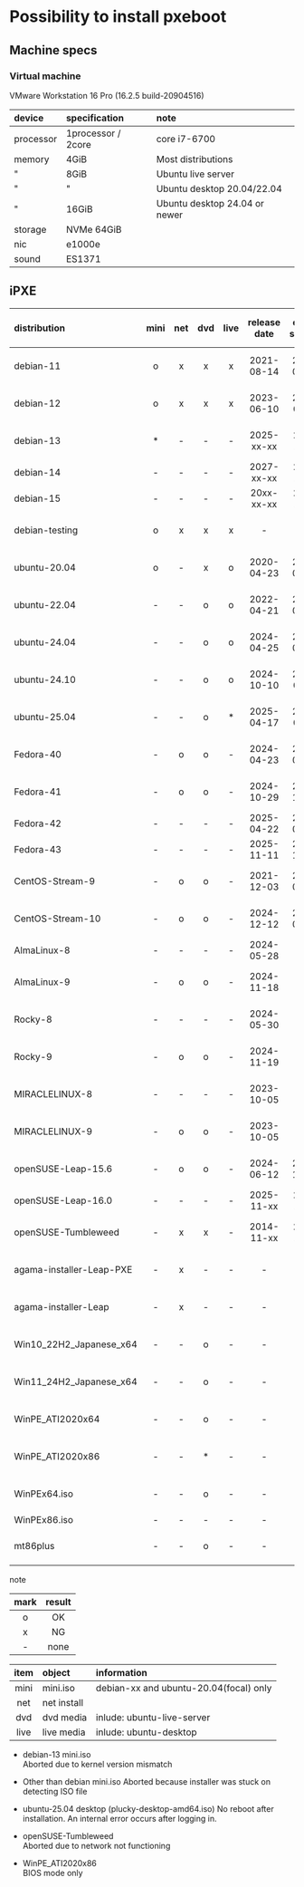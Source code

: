 # **Possibility to install pxeboot**  
  
## **Machine specs**  
  
### **Virtual machine**
  
VMware Workstation 16 Pro (16.2.5 build-20904516)
  
| device    | specification      | note                          |
| :-------- | :----------------- | :---------------------------- |
| processor | 1processor / 2core | core i7-6700                  |
| memory    | 4GiB               | Most distributions            |
|     "     | 8GiB               | Ubuntu live server            |
|     "     |   "                | Ubuntu desktop 20.04/22.04    |
|     "     | 16GiB              | Ubuntu desktop 24.04 or newer |
| storage   | NVMe 64GiB         |                               |
| nic       | e1000e             |                               |
| sound     | ES1371             |                               |
  
## **iPXE**  
  
|       distribution       | mini| net | dvd | live| release date |end of support|   long term  | rhel release |  kernel version  |                information                |                       wiki url                        |  mini.iso time stamp  |   netinst time stamp  |   dvd iso time stamp  |  live iso time stamp  |
| :----------------------- | :-: | :-: | :-: | :-: | :----------: | :----------: | :----------: | :----------: | :--------------- | :---------------------------------------- | :---------------------------------------------------- | :-------------------: | :-------------------: | :-------------------: | :-------------------: |
| debian-11                |  o  |  x  |  x  |  x  |  2021-08-14  |  2024-08-15  |  2026-08-31  |       -      | 5.10             | debian-11.11.0 / bullseye / oldstable     | https://en.wikipedia.org/wiki/Debian_version_history  |  2024-08-27 06:14:31  |  2024-08-31 16:11:10  |  2024-08-31 16:11:53  |  2024-08-31 15:15:29  |
| debian-12                |  o  |  x  |  x  |  x  |  2023-06-10  |  2026-06-xx  |  2028-06-xx  |       -      | 6.1              | debian-12.9.0  / bookworm / stable        | "                                                     |  2025-01-06 18:01:36  |  2025-01-11 12:53:04  |  2025-01-11 12:53:52  |  2025-01-11 10:25:55  |
| debian-13                |  *  |  -  |  -  |  -  |  2025-xx-xx  |  20xx-xx-xx  |  20xx-xx-xx  |       -      |                  | debian-13      / trixie   / testing       | "                                                     |  2024-12-27 09:14:03  |           -           |           -           |           -           |
| debian-14                |  -  |  -  |  -  |  -  |  2027-xx-xx  |  20xx-xx-xx  |  20xx-xx-xx  |       -      |         -        | debian-14      / forky                    | "                                                     |           -           |           -           |           -           |           -           |
| debian-15                |  -  |  -  |  -  |  -  |  20xx-xx-xx  |  20xx-xx-xx  |  20xx-xx-xx  |       -      |         -        | debian-15      / duke                     | "                                                     |           -           |           -           |           -           |           -           |
| debian-testing           |  o  |  x  |  x  |  x  |       -      |       -      |       -      |       -      |                  | debian-testing / testing daily or weekly  | "                                                     |  2025-02-28 00:02:24  |  2025-02-28 21:40:35  |  2025-02-24 05:38:23  |  2025-02-24 02:18:47  |
| ubuntu-20.04             |  o  |  -  |  x  |  o  |  2020-04-23  |  2025-05-29  |  2030-04-23  |       -      | 5.4              | ubuntu-20.04.6 / focal                    | https://en.wikipedia.org/wiki/Ubuntu_version_history  |  2023-03-14 22:28:31  |           -           |  2023-03-14 23:02:35  |  2023-03-16 15:58:09  |
| ubuntu-22.04             |  -  |  -  |  o  |  o  |  2022-04-21  |  2027-06-01  |  2032-04-21  |       -      | 5.15 or 5.17     | ubuntu-22.04.5 / jammy                    | "                                                     |           -           |           -           |  2024-09-11 18:46:55  |  2024-09-11 14:38:59  |
| ubuntu-24.04             |  -  |  -  |  o  |  o  |  2024-04-25  |  2029-05-31  |  2034-04-25  |       -      | 6.8              | ubuntu-24.04.2 / noble                    | "                                                     |           -           |           -           |  2025-02-16 22:49:40  |  2025-02-15 09:16:38  |
| ubuntu-24.10             |  -  |  -  |  o  |  o  |  2024-10-10  |  2025-07-xx  |       -      |       -      | 6.11             | ubuntu-24.10   / oracular                 | "                                                     |           -           |           -           |  2024-10-07 21:19:04  |  2024-10-09 14:32:32  |
| ubuntu-25.04             |  -  |  -  |  o  |  *  |  2025-04-17  |  2026-01-xx  |              |       -      |                  | ubuntu-25.04   / plucky                   | "                                                     |           -           |           -           |  2025-02-27 13:57:46  |  2025-02-28 06:40:21  |
| Fedora-40                |  -  |  o  |  o  |  -  |  2024-04-23  |  2025-05-28  |       -      |       -      | 6.8              | Fedora-40-1.14                            | https://en.wikipedia.org/wiki/Fedora_Linux            |           -           |  2024-04-14 18:30:19  |  2024-04-14 22:54:06  |           -           |
| Fedora-41                |  -  |  o  |  o  |  -  |  2024-10-29  |  2025-11-19  |       -      |       -      | 6.11             | Fedora-41-1.4                             | "                                                     |           -           |  2024-10-24 13:36:10  |  2024-10-24 14:48:35  |           -           |
| Fedora-42                |  -  |  -  |  -  |  -  |  2025-04-22  |  2026-05-13  |       -      |       -      |         -        |                     -                     | "                                                     |           -           |           -           |           -           |           -           |
| Fedora-43                |  -  |  -  |  -  |  -  |  2025-11-11  |  2026-12-02  |       -      |       -      |         -        |                     -                     | "                                                     |           -           |           -           |           -           |           -           |
| CentOS-Stream-9          |  -  |  o  |  o  |  -  |  2021-12-03  |  2027-05-31  |       -      |       -      | 5.14.0           |                     -                     | https://en.wikipedia.org/wiki/CentOS_Stream           |           -           |  2025-02-24 16:13:12  |  2025-02-24 16:27:26  |           -           |
| CentOS-Stream-10         |  -  |  o  |  o  |  -  |  2024-12-12  |  2030-01-01  |       -      |       -      | 6.12.0           |                     -                     | "                                                     |           -           |  2025-02-26 04:19:22  |  2025-02-26 04:26:38  |           -           |
| AlmaLinux-8              |  -  |  -  |  -  |  -  |  2024-05-28  |       -      |       -      |  2024-05-22  | 4.18.0-553       | AlmaLinux-8.10                            | https://en.wikipedia.org/wiki/AlmaLinux               |           -           |           -           |           -           |           -           |
| AlmaLinux-9              |  -  |  o  |  o  |  -  |  2024-11-18  |       -      |       -      |  2024-11-13  | 5.14.0-503.11.1  | AlmaLinux-9.5                             | "                                                     |           -           |  2024-11-13 09:40:34  |  2024-11-13 09:59:46  |           -           |
| Rocky-8                  |  -  |  -  |  -  |  -  |  2024-05-30  |       -      |       -      |  2024-05-22  | 4.18.0-553       | Rocky-8.10                                | https://en.wikipedia.org/wiki/Rocky_Linux             |           -           |  2024-05-27 14:13:45  |  2024-05-27 15:14:45  |           -           |
| Rocky-9                  |  -  |  o  |  o  |  -  |  2024-11-19  |       -      |       -      |  2024-11-12  | 5.14.0-503.14.1  | Rocky-9.5                                 | "                                                     |           -           |  2024-11-16 01:52:35  |  2024-11-16 04:23:15  |           -           |
| MIRACLELINUX-8           |  -  |  -  |  -  |  -  |  2023-10-05  |       -      |       -      |  202x-xx-xx  | 4.18.0-xxx.xxx   | MIRACLELINUX-8.10                         | https://en.wikipedia.org/wiki/Miracle_Linux           |           -           |  2024-10-11 07:13:59  |  2024-10-17 03:23:34  |           -           |
| MIRACLELINUX-9           |  -  |  o  |  o  |  -  |  2023-10-05  |       -      |       -      |  202x-xx-xx  | 5.14.0-xxx.xxx   | MIRACLELINUX-9.4                          | "                                                     |           -           |  2024-08-23 05:57:18  |  2024-08-23 05:57:18  |           -           |
| openSUSE-Leap-15.6       |  -  |  o  |  o  |  -  |  2024-06-12  |  2025-12-31  |       -      |       -      | 6.4              | openSUSE-Leap-15.6                        | https://en.wikipedia.org/wiki/OpenSUSE                |           -           |  2024-06-20 11:42:39  |  2024-06-20 11:56:54  |           -           |
| openSUSE-Leap-16.0       |  -  |  -  |  -  |  -  |  2025-11-xx  |  20xx-xx-xx  |       -      |       -      |                  | openSUSE-Leap-16.0                        | "                                                     |           -           |           -           |           -           |           -           |
| openSUSE-Tumbleweed      |  -  |  x  |  x  |  -  |  2014-11-xx  |  20xx-xx-xx  |       -      |       -      |                  | openSUSE-Tumbleweed                       | "                                                     |           -           |  2025-02-27 19:24:30  |  2025-02-27 19:27:37  |           -           |
| agama-installer-Leap-PXE |  -  |  x  |  -  |  -  |       -      |       -      |       -      |       -      |                  |                     -                     |                           -                           |           -           |  2025-01-28 18:13:43  |           -           |           -           |
| agama-installer-Leap     |  -  |  x  |  -  |  -  |       -      |       -      |       -      |       -      |                  |                     -                     |                           -                           |           -           |  2025-01-28 18:11:00  |           -           |           -           |
| Win10_22H2_Japanese_x64  |  -  |  -  |  o  |  -  |       -      |       -      |       -      |       -      |         -        | Windows 10 22H2                           |                           -                           |           -           |           -           |  2022-10-18 15:21:50  |           -           |
| Win11_24H2_Japanese_x64  |  -  |  -  |  o  |  -  |       -      |       -      |       -      |       -      |         -        | Windows 11 24H2                           |                           -                           |           -           |           -           |  2024-10-01 12:18:50  |           -           |
| WinPE_ATI2020x64         |  -  |  -  |  o  |  -  |       -      |       -      |       -      |       -      |         -        | ATI2020x64 with WinPE                     |                           -                           |           -           |           -           |  2022-01-28 13:12:34  |           -           |
| WinPE_ATI2020x86         |  -  |  -  |  *  |  -  |       -      |       -      |       -      |       -      |         -        | ATI2020x86 with WinPE                     |                           -                           |           -           |           -           |  2022-01-28 13:07:12  |           -           |
| WinPEx64.iso             |  -  |  -  |  o  |  -  |       -      |       -      |       -      |       -      |         -        | WinPEx64                                  |                           -                           |           -           |           -           |  2024-10-21 12:19:39  |           -           |
| WinPEx86.iso             |  -  |  -  |  -  |  -  |       -      |       -      |       -      |       -      |         -        | WinPEx86                                  |                           -                           |           -           |           -           |           -           |           -           |
| mt86plus                 |  -  |  -  |  o  |  -  |       -      |       -      |       -      |       -      |         -        | mt86plus_7.20_64.grub                     |                           -                           |           -           |           -           |  2024-11-11 09:15:12  |           -           |
  
note  
  
| mark| result |
| :-: | :----: |
|  o  |   OK   |
|  x  |   NG   |
|  -  |  none  |
  
| item |    object   |               information               |
| :--: | :---------- | :-------------------------------------- |
| mini | mini.iso    | debian-xx and ubuntu-20.04(focal) only  |
| net  | net install |                                         |
| dvd  | dvd media   | inlude: ubuntu-live-server              |
| live | live media  | inlude: ubuntu-desktop                  |
  
* debian-13 mini.iso  
Aborted due to kernel version mismatch  
  
* Other than debian mini.iso
Aborted because installer was stuck on detecting ISO file  
  
* ubuntu-25.04 desktop (plucky-desktop-amd64.iso)
No reboot after installation. An internal error occurs after logging in.  
  
* openSUSE-Tumbleweed  
Aborted due to network not functioning  
  
* WinPE_ATI2020x86  
BIOS mode only  
  
